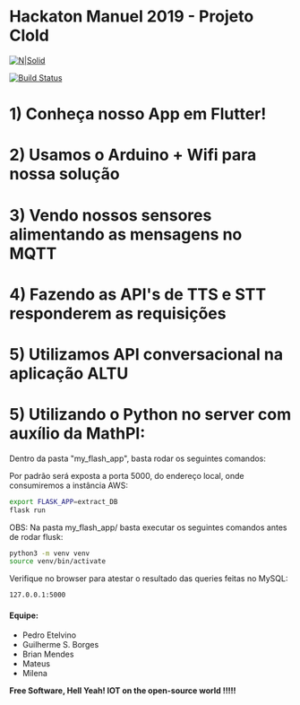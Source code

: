 # Hackaton Manuel 2019 - Projeto Clold

[![N|Solid](https://cldup.com/dTxpPi9lDf.thumb.png)](https://nodesource.com/products/nsolid)

[![Build Status](https://travis-ci.org/joemccann/dillinger.svg?branch=master)](https://travis-ci.org/joemccann/dillinger)

# 1) Conheça nosso App em Flutter! 



# 2) Usamos o Arduino + Wifi para nossa solução		


# 3) Vendo nossos sensores alimentando as mensagens no MQTT


# 4) Fazendo as API's de TTS e STT responderem as requisições


# 5) Utilizamos API conversacional na aplicação ALTU


# 5) Utilizando o Python no server com auxílio da MathPI:		
Dentro da pasta "my_flash_app", basta rodar os seguintes comandos:

Por padrão será exposta a porta 5000, do endereço local, onde consumiremos a instância AWS:

```sh
export FLASK_APP=extract_DB
flask run
```
OBS: Na pasta my_flash_app/ basta executar os seguintes comandos antes de rodar flusk:

```sh
python3 -m venv venv
source venv/bin/activate
```

Verifique no browser para atestar o resultado das queries feitas no MySQL:

```sh
127.0.0.1:5000
```

#### Equipe:
 - Pedro Etelvino
 - Guilherme S. Borges
 - Brian Mendes
 - Mateus
 - Milena


**Free Software, Hell Yeah! IOT on the open-source world !!!!!**

